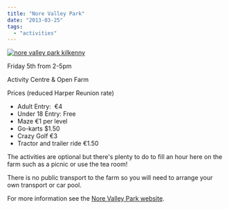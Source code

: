 ```yaml
---
title: "Nore Valley Park"
date: "2013-03-25"
tags:
  - "activities"
---
```


[![nore valley park kilkenny](/static/images/544117_433050773438690_2113137294_n.jpg)](/static/images/544117_433050773438690_2113137294_n.jpg)

Friday 5th from 2-5pm

Activity Centre & Open Farm

Prices (reduced Harper Reunion rate)

- Adult Entry:  €4
- Under 18 Entry: Free
- Maze €1 per level
- Go-karts $1.50
- Crazy Golf €3
- Tractor and trailer ride €1.50

The activities are optional but there's plenty to do to fill an hour here on the farm such as a picnic or use the tea room!

There is no public transport to the farm so you will need to arrange your own transport or car pool.

For more information see the [Nore Valley Park website](http://www.norevalleypark.com/).
